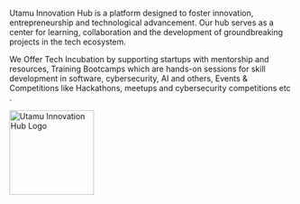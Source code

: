 Utamu Innovation Hub is a platform designed to foster innovation, entrepreneurship and technological advancement. Our hub serves as a center for learning, collaboration and the development of groundbreaking projects in the tech ecosystem.

We Offer Tech Incubation by supporting startups with mentorship and resources, Training Bootcamps which are hands-on sessions for skill development in software, cybersecurity, AI and others, Events & Competitions like Hackathons, meetups and cybersecurity competitions etc .


<img src="https://github.com/user-attachments/assets/6350c6d4-35fa-4b93-9133-1846f5b44dbf" alt="Utamu Innovation Hub Logo" width="150" height="150">
